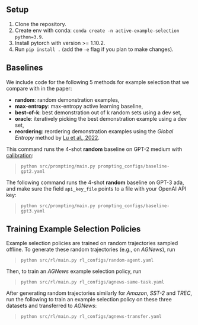 ## Setup

1. Clone the repository.
2. Create env with conda: `conda create -n active-example-selection python=3.9`.
3. Install pytorch with version >= 1.10.2.
4. Run `pip install .` (add the `-e` flag if you plan to make changes).

## Baselines

We include code for the following 5 methods for example selection that we
  compare with in the paper:

- **random**: random demonstration examples,
- **max-entropy**: max-entropy active learning baseline,
- **best-of-k**: best demonstration out of k random sets using a dev set,
- **oracle**: iteratively picking the best demonstration example using a dev set,
- **reordering**: reordering demonstration examples using the *Global Entropy*
  method by [Lu et al., 2022](https://arxiv.org/abs/2104.08786).

This command runs the 4-shot **random** baseline on GPT-2 medium with
[calibration](https://arxiv.org/abs/2102.09690):
> `python src/prompting/main.py prompting_configs/baseline-gpt2.yaml`

The following command runs the 4-shot **random** baseline on GPT-3 ada, and make
  sure the field `api_key_file` points to a file with your
  OpenAI API key:
> `python src/prompting/main.py prompting_configs/baseline-gpt3.yaml`

## Training Example Selection Policies

Example selection policies are trained on random trajectories sampled offline.
To generate these random trajectories (e.g., on *AGNews*), run
> `python src/rl/main.py rl_configs/random-agent.yaml`

Then, to train an *AGNews* example selection policy, run
> `python src/rl/main.py rl_configs/agnews-same-task.yaml`

After generating random trajectories similarly for *Amazon*, *SST-2* and *TREC*,
run the following to train an example selection policy on these three datasets
and transferred to *AGNews*:
> `python src/rl/main.py rl_configs/agnews-transfer.yaml`
